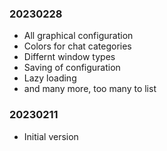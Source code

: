 ### 20230228

  * All graphical configuration
  * Colors for chat categories
  * Differnt window types
  * Saving of configuration
  * Lazy loading
  * and many more, too many to list

### 20230211

  * Initial version
